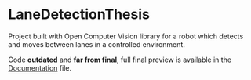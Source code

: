# LaneDetectionThesis

Project built with Open Computer Vision library for a robot which detects and moves between lanes in a controlled environment.

Code **outdated** and **far from final**, full final preview is available in the [Documentation](https://github.com/Faski1/LaneDetectionThesis/blob/master/Detekcija_saobracajne_trake_za_autonomno_vodjenje_robota.docx) file. 
